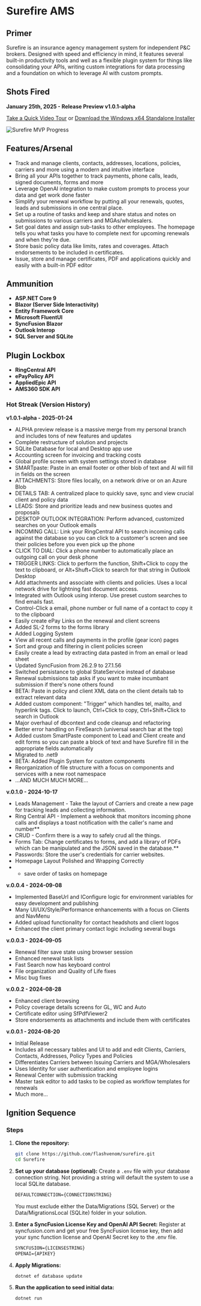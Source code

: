 # Surefire AMS

## Primer
Surefire is an insurance agency management system for independent P&C brokers. Designed with speed and efficiency in mind, it features several built-in productivity tools and well as a flexible plugin system for things like consolidating your APIs, writing custom integrations for data processing and a foundation on which to leverage AI with custom prompts.

## Shots Fired
**January 25th, 2025 - Release Preview v1.0.1-alpha**

[Take a Quick Video Tour](https://youtu.be/4MuP97-Afqo) or [Download the Windows x64 Standalone Installer](https://www.dropbox.com/scl/fi/vfye3p7una4iy7pq6wl1m/Install_Surefire.exe?rlkey=5gmxu5ywisjyqgspzhaepe6fh&dl=0)

![Surefire MVP Progress](https://files.flashvenom.com/surefireflyer.jpg)

## Features/Arsenal
- Track and manage clients, contacts, addresses, locations, policies, carriers and more using a modern and intuitive interface
- Bring all your APIs together to track payments, phone calls, leads, signed documents, forms and more
- Leverage OpenAI integration to make custom prompts to process your data and get work done faster
- Simplify your renewal workflow by putting all your renewals, quotes, leads and submissions in one central place.
- Set up a routine of tasks and keep and share status and notes on submissions to various carriers and MGAs/wholesalers.
- Set goal dates and assign sub-tasks to other employees. The homepage tells you what tasks you have to complete next for upcoming renewals and when they're due.
- Store basic policy data like limits, rates and coverages. Attach endorsements to be included in certificates.
- Issue, store and manage certificates, PDF and applications quickly and easily with a built-in PDF editor
 
## Ammunition
- **ASP.NET Core 9**
- **Blazor (Server Side Interactivity)**
- **Entity Framework Core**
- **Microsoft FluentUI**
- **SyncFusion Blazor**
- **Outlook Interop**
- **SQL Server and SQLite**

## Plugin Lockbox
- **RingCentral API**
- **ePayPolicy API**
- **AppliedEpic API**
- **AMS360 SDK API**

### Hot Streak (Version History)
**v1.0.1-alpha - 2025-01-24**
- ALPHA preview release is a massive merge from my personal branch and includes tons of new features and updates
- Complete restructure of solution and projects
- SQLite Database for local and Desktop app use
- Accounting screen for invoicing and tracking costs
- Global profile screen with system settings stored in database
- SMARTpaste: Paste in an email footer or other blob of text and AI will fill in fields on the screen
- ATTACHMENTS: Store files locally, on a network drive or on an Azure Blob
- DETAILS TAB: A centralized place to quickly save, sync and view crucial client and policy data
- LEADS: Store and prioritize leads and new business quotes and proposals
- DESKTOP OUTLOOK INTEGRATION: Perform advanced, customized searches on your Outlook emails
- INCOMING CALL: Link your RingCentral API to search incoming calls against the database so you can click to a customer's screen and see their policies before you even pick up the phone
- CLICK TO DIAL: Click a phone number to automatically place an outgoing call on your desk phone
- TRIGGER LINKS: Click to perform the function, Shift+Click to copy the text to clipboard, or Alt+Shuft+Click to search for that string in Outlook Desktop
- Add attachments and associate with clients and policies. Uses a local network drive for lightning fast document access.
- Integrated with Outlook using interop. Use preset custom searches to find emails fast.
- Control-Click a email, phone number or full name of a contact to copy it to the clipboard
- Easily create ePay Links on the renewal and client screens
- Added SL-2 forms to the forms library  
- Added Logging System
- View all recent calls and payments in the profile (gear icon) pages
- Sort and group and filtering in client policies screen
- Easily create a lead by extracting data pasted in from an email or lead sheet
- Updated SyncFusion from 26.2.9 to 27.1.56
- Switched persistance to global StateService instead of database
- Renewal submissions tab asks if you want to make incumbant submission if there's none others found
- BETA: Paste in policy and client XML data on the client details tab to extract relevant data
- Added custom component: "Trigger" which handles tel, mailto, and hyperlink tags. Click to launch, Ctrl+Click to copy, Ctrl+Shift+Click to search in Outlook
- Major overhaul of dbcontext and code cleanup and refactoring
- Better error handling on FireSearch (universal search bar at the top)
- Added custom SmartPaste component to Lead and Client create and edit forms so you can paste a block of text and have Surefire fill in the appropriate fields automatically
- Migrated to .net9
- BETA: Added Plugin System for custom components
- Reorganization of file structure with a focus on components and services with a new root namespace
- ...AND MUCH MUCH MORE...

**v.0.1.0 - 2024-10-17**
- Leads Management - Take the layout of Carriers and create a new page for tracking leads and collecting information.
- Ring Central API - Implement a webhook that monitors incoming phone calls and displays a toast notification with the caller's name and number**
- CRUD - Confirm there is a way to safely crud all the things.
- Forms Tab: Change certificates to forms, and add a library of PDFs which can be manipulated and the JSON saved in the database.**
- Passwords: Store the user's credentials for carrier websites.
- Homepage Layout Polished and Wrapping Correctly
- - save order of tasks on homepage

**v.0.0.4 - 2024-09-08**
- Implemented BaseUrl and IConfigure logic for environment variables for easy development and publishing
- Many UI/UX/Style/Performance enhancements with a focus on Clients and NavMenu
- Added upload functionality for contact headshots and client logos
- Enhanced the client primary contact logic including several bugs

**v.0.0.3 - 2024-09-05**
- Renewal filter save state using browser session
- Enhanced renewal task lists
- Fast Search now has keyboard control
- File organization and Quality of Life fixes
- Misc bug fixes

**v.0.0.2 - 2024-08-28**
- Enhanced client browsing
- Policy coverage details screens for GL, WC and Auto
- Certificate editor using SfPdfViewer2
- Store endorsements as attachments and include them with certificates

**v.0.0.1 - 2024-08-20**
- Initial Release
- Includes all necessary tables and UI to add and edit Clients, Carriers, Contacts, Addresses, Policy Types and Policies
- Differentiates Carriers between Issuing Carriers and MGA/Wholesalers
- Uses Identity for user authentication and employee logins
- Renewal Center with submission tracking
- Master task editor to add tasks to be copied as workflow templates for renewals
- Much more...

## Ignition Sequence
### Steps

1. **Clone the repository:**
    ```bash
    git clone https://github.com/flashvenom/surefire.git
    cd Surefire
    ```

2. **Set up your database (optional):**
    Create a `.env` file with your database connection string. Not providing a string will default the system to use a local SQLite database.
    ```txt
    DEFAULTCONNECTION={CONNECTIONSTRING}
    ```
    You must exclude either the Data/Migrations (SQL Server) or the Data/MigrationsLocal (SQLite) folder in your solution.

2. **Enter a SyncFusion License Key and OpenAI API Secret:**
    Register at syncfusion.com and get your free SyncFusion license key, then add your sync function license and OpenAI Secret key to the .env file.
    ```txt
    SYNCFUSION={LICENSESTRING}
    OPENAI={APIKEY}
    ```

3. **Apply Migrations:**
    ```bash
    dotnet ef database update
    ```

4. **Run the application to seed initial data:**
    ```bash
    dotnet run
    ```
